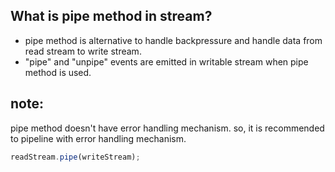 ## What is pipe method in stream?

- pipe method is alternative to handle backpressure and handle data from read stream to write stream.
- "pipe" and "unpipe" events are emitted in writable stream when pipe method is used.



## note:
pipe method doesn't have error handling mechanism. so, it is recommended to pipeline with error handling mechanism.

```js 
readStream.pipe(writeStream);
```
